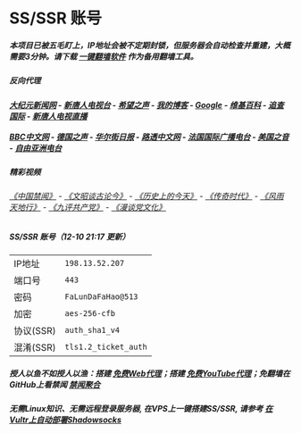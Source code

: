 # SS/SSR 账号 

##### 本项目已被五毛盯上，IP地址会被不定期封锁，但服务器会自动检查并重建，大概需要3分钟。请下载 [一键翻墙软件](https://github.com/gfw-breaker/nogfw/blob/master/README.md?a01) 作为备用翻墙工具。

##### 反向代理
#####  [大纪元新闻网](http://198.13.52.207:10080) - [新唐人电视台](http://198.13.52.207:8000) - [希望之声](http://198.13.52.207:8200) - [我的博客](http://198.13.52.207:10000/) - [Google](http://198.13.52.207:8888/search?q=425事件) - [维基百科](http://198.13.52.207:8100/wiki/喬高-麥塔斯調查報告) - [追查国际](http://198.13.52.207:10010) - [新唐人电视直播](http://198.13.52.207)<br/> <br/> [BBC中文网](http://198.13.52.207:9100/zhongwen/simp) - [德国之声](http://198.13.52.207:9200/zh/在线报导/s-9058?&zhongwen=simp) - [华尔街日报](http://198.13.52.207:9300) - [路透中文网](http://198.13.52.207:9500/) - [法国国际广播电台](http://198.13.52.207:9600/) - [美国之音](http://198.13.52.207:9700/)  - [自由亚洲电台](http://198.13.52.207:9800/) 

##### 精彩视频
###### [《中国禁闻》](https://github.com/gfw-breaker/ntdtv-news/blob/master/README.md?a01) - [《文昭谈古论今》](https://github.com/gfw-breaker/wenzhao/blob/master/README.md?a01) - [《历史上的今天》](https://github.com/gfw-breaker/today-in-history/blob/master/README.md?a01) - [《传奇时代》](http://198.13.52.207:10000/videos/legend/) - [《风雨天地行》](http://198.13.52.207:10000/videos/fytdx/) - [《九评共产党》](http://198.13.52.207:10000/videos/jiuping/) - [《漫谈党文化》](http://198.13.52.207:10000/videos/mtdwh/) 

##### SS/SSR 账号（12-10 21:17 更新）
|||
|-|-|
|IP地址|`198.13.52.207`|
|端口号|`443` |
|密码|`FaLunDaFaHao@513`|  
|加密|`aes-256-cfb`|
|协议(SSR) |`auth_sha1_v4`|  
|混淆(SSR) |`tls1.2_ticket_auth`|  

##### 授人以鱼不如授人以渔：搭建 [免费Web代理](https://github.com/no-gfw/heroku-node-proxy#--end--)；搭建 [免费YouTube代理](https://github.com/gfw-breaker/you2php-heroku#--end--)；免翻墙在GitHub上看禁闻 [禁闻聚合](https://github.com/gfw-breaker/banned-news/blob/master/README.md?a01)

##### 无需Linux知识、无需远程登录服务器, 在VPS上一键搭建SS/SSR, 请参考 [在Vultr上自动部署Shadowsocks](https://gfw-breaker.win/vultr%e9%83%a8%e7%bd%b2ss/) 
